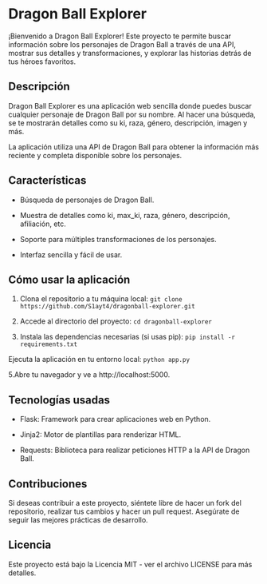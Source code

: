 # Dragon Ball Explorer
¡Bienvenido a Dragon Ball Explorer! Este proyecto te permite buscar información sobre los personajes de Dragon Ball a través de una API, mostrar sus detalles y transformaciones, y explorar las historias detrás de tus héroes favoritos.

## Descripción
Dragon Ball Explorer es una aplicación web sencilla donde puedes buscar cualquier personaje de Dragon Ball por su nombre. Al hacer una búsqueda, se te mostrarán detalles como su ki, raza, género, descripción, imagen y más.

La aplicación utiliza una API de Dragon Ball para obtener la información más reciente y completa disponible sobre los personajes.

## Características
- Búsqueda de personajes de Dragon Ball.

- Muestra de detalles como ki, max_ki, raza, género, descripción, afiliación, etc.

- Soporte para múltiples transformaciones de los personajes.

- Interfaz sencilla y fácil de usar.

## Cómo usar la aplicación
1. Clona el repositorio a tu máquina local:
`git clone https://github.com/S1ayt4/dragonball-explorer.git`

2. Accede al directorio del proyecto:
`cd dragonball-explorer`

3. Instala las dependencias necesarias (si usas pip):
`pip install -r requirements.txt`

Ejecuta la aplicación en tu entorno local:
`python app.py`

5.Abre tu navegador y ve a http://localhost:5000.

## Tecnologías usadas
- Flask: Framework para crear aplicaciones web en Python.

- Jinja2: Motor de plantillas para renderizar HTML.

- Requests: Biblioteca para realizar peticiones HTTP a la API de Dragon Ball.

## Contribuciones
Si deseas contribuir a este proyecto, siéntete libre de hacer un fork del repositorio, realizar tus cambios y hacer un pull request. Asegúrate de seguir las mejores prácticas de desarrollo.

## Licencia
Este proyecto está bajo la Licencia MIT - ver el archivo LICENSE para más detalles.
